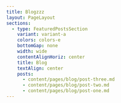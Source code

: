 ```yaml
---
title: Blogzzz
layout: PageLayout
sections:
  - type: FeaturedPostsSection
    variant: variant-a
    colors: colors-e
    bottomGap: none
    width: wide
    contentAlignHoriz: center
    title: Blog
    textAlign: center
    posts:
      - content/pages/blog/post-three.md
      - content/pages/blog/post-two.md
      - content/pages/blog/post-one.md
---
```

